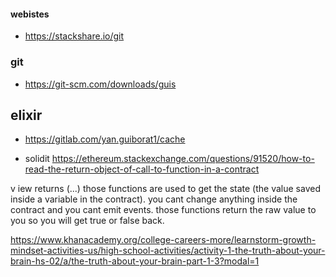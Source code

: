 #### webistes

- <https://stackshare.io/git>

### git

- <https://git-scm.com/downloads/guis>

## elixir

- <https://gitlab.com/yan.guiborat1/cache>

- solidit
<https://ethereum.stackexchange.com/questions/91520/how-to-read-the-return-object-of-call-to-function-in-a-contract>

v   iew returns (...)
those functions are used to get the state (the value saved inside a variable in the contract). you cant change anything inside the contract and you cant emit events. those functions return the raw value to you so you will get true or false back.

https://www.khanacademy.org/college-careers-more/learnstorm-growth-mindset-activities-us/high-school-activities/activity-1-the-truth-about-your-brain-hs-02/a/the-truth-about-your-brain-part-1-3?modal=1